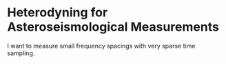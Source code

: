 # Heterodyning for Asteroseismological Measurements

I want to measure small frequency spacings with very sparse time sampling.
